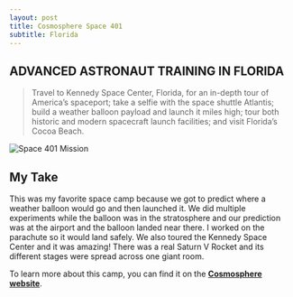 ```yaml
---
layout: post
title: Cosmosphere Space 401
subtitle: Florida
---
```


## ADVANCED **ASTRONAUT TRAINING** IN FLORIDA

> Travel to Kennedy Space Center, Florida, for an in-depth tour of America’s spaceport; take a selfie with the space shuttle Atlantis; build a weather balloon payload and launch it miles high; tour both historic and modern spacecraft launch facilities; and visit Florida’s Cocoa Beach.

![Space 401 Mission](https://cosmo.org/assets/uploads/media/_gallery_constrained/Space401_14.jpg "Space 401 Mission")

## My Take

This was my favorite space camp because we got to predict where a weather balloon would go and then launched it. We did multiple experiments while the balloon was in the stratosphere and our prediction was at the airport and the balloon landed near there. I worked on the parachute so it would land safely. We also toured the Kennedy Space Center and it was amazing! There was a real Saturn V Rocket and its different stages were spread across one giant room.

To learn more about this camp, you can find it on the [**Cosmosphere website**](https://cosmo.org/education/camps/space-401).
